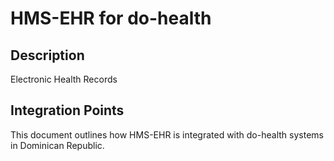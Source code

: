 # HMS-EHR for do-health

## Description

Electronic Health Records

## Integration Points

This document outlines how HMS-EHR is integrated with do-health systems in Dominican Republic.
